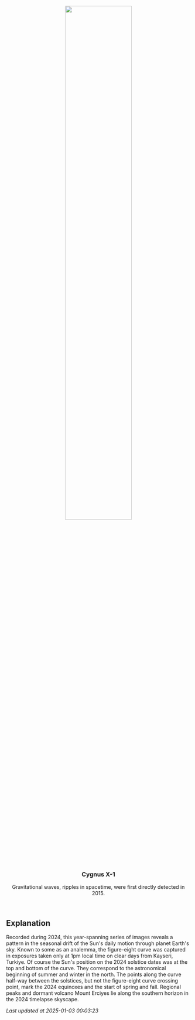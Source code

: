 <p align='center'>
    <img src='https://apod.nasa.gov/apod/image/2501/solaranalemma2024-4-5BetulT1024.jpeg' width='60%' />
    <h3 align="center">Cygnus X-1</h3>
    <p align="center">Gravitational waves, ripples in spacetime, were first directly detected in 2015.</p>
</p>
<br/>

Explanation
--
Recorded during 2024, this year-spanning series of images reveals a pattern in the seasonal drift of the Sun's daily motion through planet Earth's sky. Known to some as an analemma, the figure-eight curve was captured in exposures taken only at 1pm local time on clear days from Kayseri, Turkiye. Of course the Sun's position on the 2024 solstice dates was at the top and bottom of the curve. They correspond to the astronomical beginning of summer and winter in the north. The points along the curve half-way between the solstices, but not the figure-eight curve crossing point, mark the 2024 equinoxes and the start of spring and fall. Regional peaks and dormant volcano Mount Erciyes lie along the southern horizon in the 2024 timelapse skyscape.


*Last updated at 2025-01-03 00:03:23*

